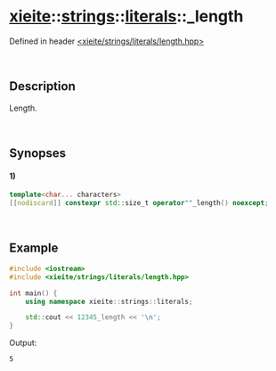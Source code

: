 # [xieite](../../../../xieite.md)\:\:[strings](../../../../strings.md)\:\:[literals](../literals.md)\:\:\_length
Defined in header [<xieite/strings/literals/length.hpp>](../../../../../include/xieite/strings/literals/length.hpp)

&nbsp;

## Description
Length.

&nbsp;

## Synopses
#### 1)
```cpp
template<char... characters>
[[nodiscard]] constexpr std::size_t operator""_length() noexcept;
```

&nbsp;

## Example
```cpp
#include <iostream>
#include <xieite/strings/literals/length.hpp>

int main() {
    using namespace xieite::strings::literals;

    std::cout << 12345_length << '\n';
}
```
Output:
```
5
```
